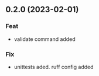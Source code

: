 ## 0.2.0 (2023-02-01)

### Feat

- validate command added

### Fix

- unittests aded. ruff config added
